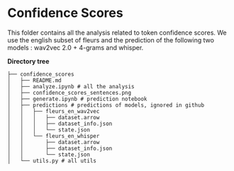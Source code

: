 # Confidence Scores

This folder contains all the analysis related to token confidence scores. We use the english subset of fleurs and the prediction of the following two models : wav2vec 2.0 + 4-grams and whisper.

**Directory tree**
```
├── confidence_scores
│   ├── README.md
│   ├── analyze.ipynb # all the analysis
│   ├── confidence_scores_sentences.png
│   ├── generate.ipynb # prediction notebook
│   ├── predictions # predictions of models, ignored in github
│   │   ├── fleurs_en_wav2vec
│   │   │   ├── dataset.arrow
│   │   │   ├── dataset_info.json
│   │   │   └── state.json
│   │   └── fleurs_en_whisper
│   │       ├── dataset.arrow
│   │       ├── dataset_info.json
│   │       └── state.json
│   └── utils.py # all utils
```

